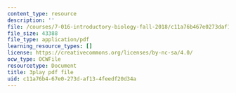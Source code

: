```yaml
---
content_type: resource
description: ''
file: /courses/7-016-introductory-biology-fall-2018/c11a76b467e0273daf134feedf20d34a_fWt9yHslDo.pdf
file_size: 43388
file_type: application/pdf
learning_resource_types: []
license: https://creativecommons.org/licenses/by-nc-sa/4.0/
ocw_type: OCWFile
resourcetype: Document
title: 3play pdf file
uid: c11a76b4-67e0-273d-af13-4feedf20d34a
---
```

